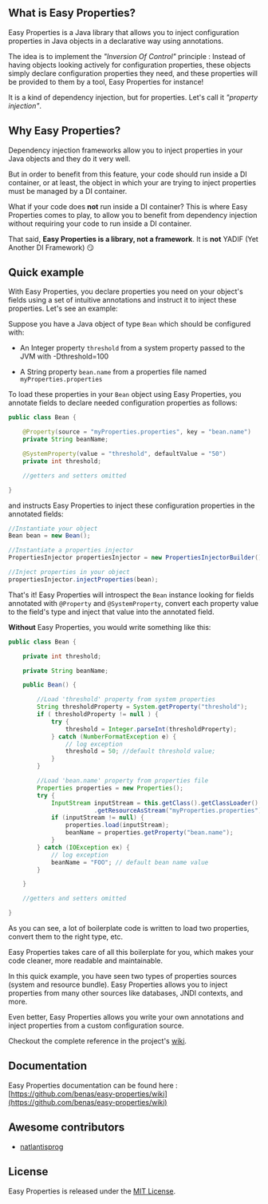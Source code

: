 ## What is Easy Properties?

Easy Properties is a Java library that allows you to inject configuration properties in Java objects in a declarative way using annotations.

The idea is to implement the _"Inversion Of Control"_ principle : Instead of having objects looking actively for configuration properties,
 these objects simply declare configuration properties they need, and these properties will be provided to them by a tool, Easy Properties for instance!

It is a kind of dependency injection, but for properties. Let's call it _"property injection"_.

## Why Easy Properties?

Dependency injection frameworks allow you to inject properties in your Java objects and they do it very well.

But in order to benefit from this feature, your code should run inside a DI container, or at least, the object in which your are trying to inject properties must be managed by a DI container.

What if your code does **not** run inside a DI container? This is where Easy Properties comes to play, to allow you to benefit from dependency injection without requiring your code to run inside a DI container.

That said, **Easy Properties is a library, not a framework**. It is **not** YADIF (Yet Another DI Framework) :smirk:

## Quick example

With Easy Properties, you declare properties you need on your object's fields using a set of intuitive annotations and instruct it to inject these properties. Let's see an example:

Suppose you have a Java object of type `Bean` which should be configured with:

* An Integer property `threshold` from a system property passed to the JVM with -Dthreshold=100

* A String property `bean.name` from a properties file named `myProperties.properties`

To load these properties in your `Bean` object using Easy Properties, you annotate fields to declare needed configuration properties as follows:

```java
public class Bean {

    @Property(source = "myProperties.properties", key = "bean.name")
    private String beanName;

    @SystemProperty(value = "threshold", defaultValue = "50")
    private int threshold;

    //getters and setters omitted

}
```

and instructs Easy Properties to inject these configuration properties in the annotated fields:

```java
//Instantiate your object
Bean bean = new Bean();

//Instantiate a properties injector
PropertiesInjector propertiesInjector = new PropertiesInjectorBuilder().build();

//Inject properties in your object
propertiesInjector.injectProperties(bean);
```

That's it! Easy Properties will introspect the `Bean` instance looking for fields annotated with `@Property` and `@SystemProperty`, convert each property value to the field's type and inject that value into the annotated field.

**Without** Easy Properties, you would write something like this:

```java
public class Bean {

    private int threshold;

    private String beanName;

    public Bean() {

        //Load 'threshold' property from system properties
        String thresholdProperty = System.getProperty("threshold");
        if ( thresholdProperty != null ) {
            try {
                threshold = Integer.parseInt(thresholdProperty);
            } catch (NumberFormatException e) {
                // log exception
                threshold = 50; //default threshold value;
            }
        }

        //Load 'bean.name' property from properties file
        Properties properties = new Properties();
        try {
            InputStream inputStream = this.getClass().getClassLoader()
                        .getResourceAsStream("myProperties.properties");
            if (inputStream != null) {
                properties.load(inputStream);
                beanName = properties.getProperty("bean.name");
            }
        } catch (IOException ex) {
            // log exception
            beanName = "FOO"; // default bean name value
        }

    }

    //getters and setters omitted

}
```

As you can see, a lot of boilerplate code is written to load two properties, convert them to the right type, etc.

Easy Properties takes care of all this boilerplate for you, which makes your code cleaner, more readable and maintainable.

In this quick example, you have seen two types of properties sources (system and resource bundle). 
Easy Properties allows you to inject properties from many other sources like databases, JNDI contexts, and more.

Even better, Easy Properties allows you write your own annotations and inject properties from a custom configuration source.

Checkout the complete reference in the project's [wiki](https://github.com/benas/easy-properties/wiki).

## Documentation

Easy Properties documentation can be found here : [https://github.com/benas/easy-properties/wiki](https://github.com/benas/easy-properties/wiki)

## Awesome contributors

* [natlantisprog](https://github.com/natlantisprog)

## License
Easy Properties is released under the [MIT License](http://opensource.org/licenses/mit-license.php/).

